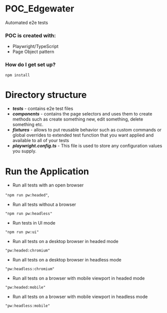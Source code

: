 # POC_Edgewater

Automated e2e tests

### POC is created with:

- Playwright/TypeScript
- Page Object pattern

### How do I get set up?

`npm install`

# Directory structure

- **_tests_** - contains e2e test files 
- **_components_** - contains the page selectors and uses them to create methods such as create something new, edit something, delete something etc.
- **_fixtures_** - allows to put reusable behavior such as custom commands or global overrides to extended test function that you want applied and available to all of your tests
- _**playwright.config.ts**_ - This file is used to store any configuration values you supply.

# Run the Application

- Run all tests with an open browser

`"npm run pw:headed"`,

- Run all tests without a browser

`"npm run pw:headless"`

- Run tests in UI mode

`"npm run pw:ui"`

- Run all tests on a desktop browser in headed mode

`"pw:headed:chromium"`

- Run all tests on a desktop browser in headless mode

`"pw:headless:chromium"`

- Run all tests on a browser with mobile viewport in headed mode

`"pw:headed:mobile"`

- Run all tests on a browser with mobile viewport in headless mode

`"pw:headless:mobile"`
